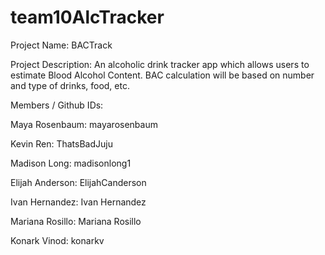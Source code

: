 # team10AlcTracker

Project Name: 
BACTrack

Project Description: 
An alcoholic drink tracker app which allows users to estimate Blood Alcohol Content. BAC calculation will be based on number and type of drinks, food, etc.

Members / Github IDs:

Maya Rosenbaum: mayarosenbaum

Kevin Ren: ThatsBadJuju

Madison Long: madisonlong1

Elijah Anderson: ElijahCanderson

Ivan Hernandez: Ivan Hernandez

Mariana Rosillo: Mariana Rosillo

Konark Vinod: konarkv


